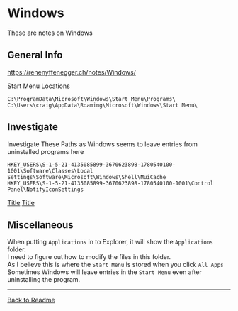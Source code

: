 # Windows
These are notes on Windows

## General Info

https://renenyffenegger.ch/notes/Windows/

Start Menu Locations
```
C:\ProgramData\Microsoft\Windows\Start Menu\Programs\
C:\Users\craig\AppData\Roaming\Microsoft\Windows\Start Menu\
```

## Investigate

Investigate These Paths as Windows seems to leave entries from uninstalled programs here
```
HKEY_USERS\S-1-5-21-4135085899-3670623898-1780540100-1001\Software\Classes\Local Settings\Software\Microsoft\Windows\Shell\MuiCache
HKEY_USERS\S-1-5-21-4135085899-3670623898-1780540100-1001\Control Panel\NotifyIconSettings
```
[Title](IShellDispatch3:%253AExplore%2509%2509%25091610743814%2520%25280x60020006%2529%2509shell32.dll%2509C%253A%255CWINDOWS%255Csystem32%255Cshell32.dll%2509COM%2520Method%2509)
[Title](C:/)

## Miscellaneous

When putting `Applications` in to Explorer, it will show the `Applications` folder.<br>
I need to figure out how to modify the files in this folder.<br>
As I believe this is where the `Start Menu` is stored when you click `All Apps`<br>
Sometimes Windows will leave entries in the `Start Menu` even after uninstalling the program.<br>

---
[Back to Readme](https://github.com/CraigCraig/CheetahToolbox/blob/main/README.md)